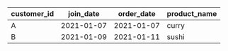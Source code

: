 | customer\_id | join\_date | order\_date | product\_name |
| ------------ | ---------- | ----------- | ------------- |
| A            | 2021-01-07 | 2021-01-07  | curry         |
| B            | 2021-01-09 | 2021-01-11  | sushi         |

